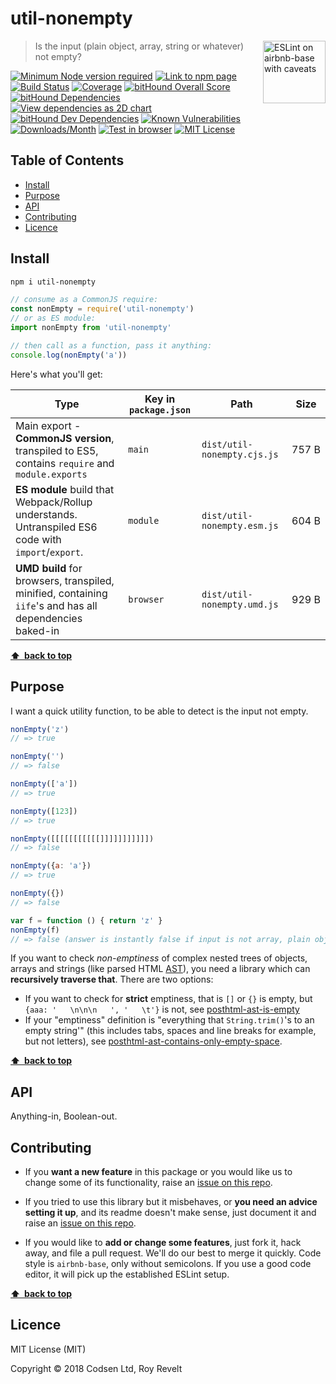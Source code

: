 # util-nonempty

<a href="https://github.com/revelt/eslint-on-airbnb-base-badge" style="float: right; padding: 0 0 20px 20px;"><img src="https://cdn.rawgit.com/revelt/eslint-on-airbnb-base-badge/0c3e46c9/lint-badge.svg" alt="ESLint on airbnb-base with caveats" width="100" align="right"></a>

> Is the input (plain object, array, string or whatever) not empty?

[![Minimum Node version required][node-img]][node-url]
[![Link to npm page][npm-img]][npm-url]
[![Build Status][travis-img]][travis-url]
[![Coverage][cov-img]][cov-url]
[![bitHound Overall Score][overall-img]][overall-url]
[![bitHound Dependencies][deps-img]][deps-url]
[![View dependencies as 2D chart][deps2d-img]][deps2d-url]
[![bitHound Dev Dependencies][dev-img]][dev-url]
[![Known Vulnerabilities][vulnerabilities-img]][vulnerabilities-url]
[![Downloads/Month][downloads-img]][downloads-url]
[![Test in browser][runkit-img]][runkit-url]
[![MIT License][license-img]][license-url]

## Table of Contents

<!-- START doctoc generated TOC please keep comment here to allow auto update -->
<!-- DON'T EDIT THIS SECTION, INSTEAD RE-RUN doctoc TO UPDATE -->


- [Install](#install)
- [Purpose](#purpose)
- [API](#api)
- [Contributing](#contributing)
- [Licence](#licence)

<!-- END doctoc generated TOC please keep comment here to allow auto update -->

## Install

```bash
npm i util-nonempty
```

```js
// consume as a CommonJS require:
const nonEmpty = require('util-nonempty')
// or as ES module:
import nonEmpty from 'util-nonempty'

// then call as a function, pass it anything:
console.log(nonEmpty('a'))
```

Here's what you'll get:

Type            | Key in `package.json` | Path  | Size
----------------|-----------------------|-------|--------
Main export - **CommonJS version**, transpiled to ES5, contains `require` and `module.exports` | `main`                | `dist/util-nonempty.cjs.js` | 757&nbsp;B
**ES module** build that Webpack/Rollup understands. Untranspiled ES6 code with `import`/`export`. | `module`              | `dist/util-nonempty.esm.js` | 604&nbsp;B
**UMD build** for browsers, transpiled, minified, containing `iife`'s and has all dependencies baked-in | `browser`            | `dist/util-nonempty.umd.js` | 929&nbsp;B

**[⬆ &nbsp;back to top](#)**

## Purpose

I want a quick utility function, to be able to detect is the input not empty.

```js
nonEmpty('z')
// => true

nonEmpty('')
// => false

nonEmpty(['a'])
// => true

nonEmpty([123])
// => true

nonEmpty([[[[[[[[[[[]]]]]]]]]]])
// => false

nonEmpty({a: 'a'})
// => true

nonEmpty({})
// => false

var f = function () { return 'z' }
nonEmpty(f)
// => false (answer is instantly false if input is not array, plain object or string)
```

If you want to check _non-emptiness_ of complex nested trees of objects, arrays and strings (like parsed HTML [AST](https://github.com/posthtml/posthtml-parser)), you need a library which can **recursively traverse that**. There are two options:

* If you want to check for **strict** emptiness, that is `[]` or `{}` is empty, but `{aaa: '   \n\n\n   ', '   \t'}` is not, see [posthtml-ast-is-empty](https://www.npmjs.com/package/posthtml-ast-is-empty)
* If your "emptiness" definition is "everything that `String.trim()`'s to an empty string'" (this includes tabs, spaces and line breaks for example, but not letters), see [posthtml-ast-contains-only-empty-space](https://www.npmjs.com/package/posthtml-ast-contains-only-empty-space).

**[⬆ &nbsp;back to top](#)**

## API

Anything-in, Boolean-out.

## Contributing

* If you **want a new feature** in this package or you would like us to change some of its functionality, raise an [issue on this repo](https://github.com/codsen/util-nonempty/issues).

* If you tried to use this library but it misbehaves, or **you need an advice setting it up**, and its readme doesn't make sense, just document it and raise an [issue on this repo](https://github.com/codsen/util-nonempty/issues).

* If you would like to **add or change some features**, just fork it, hack away, and file a pull request. We'll do our best to merge it quickly. Code style is `airbnb-base`, only without semicolons. If you use a good code editor, it will pick up the established ESLint setup.

**[⬆ &nbsp;back to top](#)**

## Licence

MIT License (MIT)

Copyright © 2018 Codsen Ltd, Roy Revelt


[node-img]: https://img.shields.io/node/v/util-nonempty.svg?style=flat-square&label=works%20on%20node
[node-url]: https://www.npmjs.com/package/util-nonempty

[npm-img]: https://img.shields.io/npm/v/util-nonempty.svg?style=flat-square&label=release
[npm-url]: https://www.npmjs.com/package/util-nonempty

[travis-img]: https://img.shields.io/travis/codsen/util-nonempty.svg?style=flat-square
[travis-url]: https://travis-ci.org/codsen/util-nonempty

[cov-img]: https://coveralls.io/repos/github/codsen/util-nonempty/badge.svg?style=flat-square?branch=master
[cov-url]: https://coveralls.io/github/codsen/util-nonempty?branch=master

[overall-img]: https://img.shields.io/bithound/code/github/codsen/util-nonempty.svg?style=flat-square
[overall-url]: https://www.bithound.io/github/codsen/util-nonempty

[deps-img]: https://img.shields.io/bithound/dependencies/github/codsen/util-nonempty.svg?style=flat-square
[deps-url]: https://www.bithound.io/github/codsen/util-nonempty/master/dependencies/npm

[deps2d-img]: https://img.shields.io/badge/deps%20in%202D-see_here-08f0fd.svg?style=flat-square
[deps2d-url]: http://npm.anvaka.com/#/view/2d/util-nonempty

[dev-img]: https://img.shields.io/bithound/devDependencies/github/codsen/util-nonempty.svg?style=flat-square
[dev-url]: https://www.bithound.io/github/codsen/util-nonempty/master/dependencies/npm

[vulnerabilities-img]: https://snyk.io/test/github/codsen/util-nonempty/badge.svg?style=flat-square
[vulnerabilities-url]: https://snyk.io/test/github/codsen/util-nonempty

[downloads-img]: https://img.shields.io/npm/dm/util-nonempty.svg?style=flat-square
[downloads-url]: https://npmcharts.com/compare/util-nonempty

[runkit-img]: https://img.shields.io/badge/runkit-test_in_browser-a853ff.svg?style=flat-square
[runkit-url]: https://npm.runkit.com/util-nonempty

[license-img]: https://img.shields.io/npm/l/util-nonempty.svg?style=flat-square
[license-url]: https://github.com/codsen/util-nonempty/blob/master/license.md
